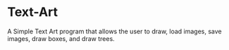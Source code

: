 # Text-Art
A Simple Text Art program that allows the user to draw, load images, save images, draw boxes, and draw trees.
